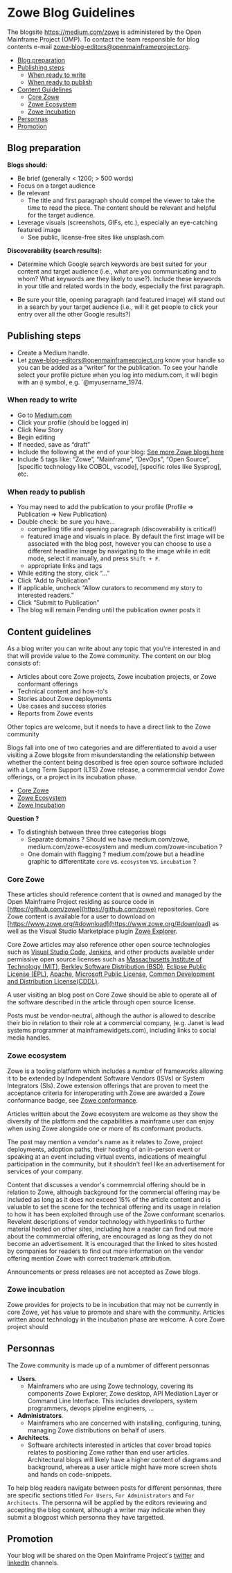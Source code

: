 # Zowe Blog Guidelines

The blogsite https://medium.com/zowe is administered by the Open Mainframe Project (OMP).  To contact the team responsible for blog contents e-mail [zowe-blog-editors@openmainframeproject.org](email:zowe-blog-editors@openmainframeproject.org).

 - [Blog preparation](#blog-preparation)
 - [Publishing steps](#publishing-steps)
   - [When ready to write](#when-ready-to-write)
   - [When ready to publish](#when-ready-to-publish)
 - [Content Guidelines](#content-guidelines)
   - [Core Zowe](#core-zowe)
   - [Zowe Ecosystem](#zowe-ecosystem)
   - [Zowe Incubation](#zowe-incubation)
 - [Personnas](#personnas)
 - [Promotion](#promotion)

## Blog preparation

**Blogs should:**

 - Be brief (generally < 1200; > 500 words)
 - Focus on a target audience
 - Be relevant
   - The title and first paragraph should compel the viewer to take the time to read the piece.  The content should be relevant and helpful for the target audience.
 - Leverage visuals (screenshots, GIFs, etc.), especially an eye-catching featured image  
   - See public, license-free sites like unsplash.com

**Discoverability (search results):**

 - Determine which Google search keywords are best suited for your content and target audience (i.e., what are you communicating and to whom?  What keywords are they likely to use?).  Include these keywords in your title and related words in the body, especially the first paragraph.

 - Be sure your title, opening paragraph (and featured image) will stand out in a search by your target audience (i.e., will it get people to click your entry over all the other Google results?)

## Publishing steps

 - Create a Medium handle.  
 - Let [zowe-blog-editors@openmainframeproject.org](email:zowe-blog-editors@openmainframeproject.org) know your handle so you can be added as a “writer” for the publication.  To see your handle select your profile picture when you log into medium.com, it will begin with an `@` symbol, e.g. `@myusername_1974.  

### When ready to write

 - Go to [Medium.com](https://medium.com)
 - Click your profile (should be logged in)
 - Click New Story
 - Begin editing
 - If needed, save as “draft”
 - Include the following at the end of your blog: [See more Zowe blogs here](https://medium.com/zowe)
 - Include 5 tags like: “Zowe”, “Mainframe”, “DevOps”, “Open Source”, [specific technology like COBOL, vscode], [specific roles like Sysprog], etc.

### When ready to publish

 - You may need to add the publication to your profile (Profile => Publication => New Publication)
 - Double check: be sure you have...
   - compelling title and opening paragraph (discoverability is critical!)
   - featured image and visuals in place.  By default the first image will be associated with the blog post, however you can choose to use a different headline image by navigating to the image while in edit mode, select it manually, and press `Shift + F`. 
   - appropriate links and tags
 - While editing the story, click “…”
 - Click “Add to Publication”
 - If applicable, uncheck “Allow curators to recommend my story to interested readers.”
 - Click “Submit to Publication”
 - The blog will remain Pending until the publication owner posts it

 ## Content guidelines

 As a blog writer you can write about any topic that you're interested in and that will provide value to the Zowe community.  The content on our blog consists of:

 - Articles about core Zowe projects, Zowe incubation projects, or Zowe conformant offerings
 - Technical content and how-to's
 - Stories about Zowe deployments
 - Use cases and success stories
 - Reports from Zowe events

 Other topics are welcome, but it needs to have a direct link to the Zowe community
 
 Blogs fall into one of two categories and are differentiated to avoid a user visiting a Zowe blogsite from misunderstanding the relationship between whether the content being described is free open source software included with a Long Term Support (LTS) Zowe release, a commermcial vendor Zowe offerings, or a project in its incubation phase.

 - [Core Zowe](#core-zowe)
 - [Zowe Ecosystem](#zowe-ecosystem)
 - [Zowe Incubation](#zowe-incubation)

 **Question ?**
  - To distinghish between three three categories blogs
    - Separate domains ?   Should we have medium.com/zowe,  medium.com/zowe-ecosystem and medium.com/zowe-incubation ?
    - One domain with flagging ?  medium.com/zowe but a headline graphic to differentitate `core` vs. `ecosystem` vs. `incubation` ?  

### Core Zowe
 
 These articles should reference content that is owned and managed by the Open Mainframe Project residing as source code in [https://github.com/zowe](https://github.com/zowe) repositories.  Core Zowe content is available for a user to download on [https://www.zowe.org/#download](https://www.zowe.org/#download) as well as the Visual Studio Marketplace plugin [Zowe Explorer](https://marketplace.visualstudio.com/items?itemName=Zowe.vscode-extension-for-zowe).

 Core Zowe articles may also reference other open source technologies such as [Visual Studio Code](https://code.visualstudio.com/), [Jenkins](https://www.jenkins.io/), and other products available under permissive open source licenses such as [Massachusetts Institute of Technology (MIT)](https://opensource.org/licenses/MIT), [Berkley Software Distribution (BSD)](http://www.ipglossary.com/glossary/berkeley-software-distribution-license-bsd-license/#.XEiHtlwzaUk),  [Eclipse Public License (EPL)](https://www.eclipse.org/legal/epl-2.0/faq.php), [Apache](https://www.apache.org/licenses/), [Microsoft Public License](https://resources.whitesourcesoftware.com/blog-whitesource/top-10-microsoft-public-license-ms-pl-questions-answered), [Common Development and Distribution License(CDDL)](https://resources.whitesourcesoftware.com/blog-whitesource/top-10-common-development-and-distribution-license-cddl-questions-answered).

 A user visiting an blog post on Core Zowe should be able to operate all of the software described in the article through open source license.

 Posts must be vendor-neutral, although the author is allowed to describe their bio in relation to their role at a commercial company, (e.g. Janet is lead systems programmer at mainframewidgets.com), including links to social media handles.

### Zowe ecosystem

Zowe is a tooling platform which includes a number of frameworks allowing it to be extended by Independent Software Vendors (ISVs) or System Integrators (SIs).  Zowe extension offerings that are proven to meet the acceptance criteria for interoperating with Zowe are awarded a Zowe conformance badge, see [Zowe conformance](https://www.openmainframeproject.org/projects/zowe/conformance).

Articles written about the Zowe ecosystem are welcome as they show the diversity of the platform and the capabilities a mainframe user can enjoy when using Zowe alongside one or more of its conformant products.

The post may mention a vendor's name as it relates to Zowe, project deployments, adoption paths, their hosting of an in-person event or speaking at an event including virtual events, indications of meaingful participation in the community, but it shouldn't feel like an advertisement for services of your company.  

Content that discusses a vendor's commemrcial offering should be in relation to Zowe, although background for the commercial offering may be included as long as it does not exceed 15% of the article content and is valuable to set the scene for the technical offering and its usage in relation to how it has been exploited through use of the Zowe conformant scenarios.  Revelent descriptions of vendor technology with hyperlinks to further material hosted on other sites, including how a reader can find out more about the commmercial offering, are encouraged as long as they do not become an advertisement. It is encouraged that the linked to sites hosted by companies for readers to find out more information on the vendor offering mention Zowe with correct trademark attribution.  

Announcements or press releases are not accepted as Zowe blogs.

### Zowe incubation

Zowe provides for projects to be in incubation that may not be currently in core Zowe, yet has value to promote and share with the community.  Articles written about technology in the incubation phase are welcome.  A core Zowe project should 

## Personnas
 
 The Zowe community is made up of a numbmer of different personnas

 - **Users**.  
   - Mainframers who are using Zowe technology, covering its components Zowe Explorer, Zowe desktop, API Mediation Layer or Command Line Interface.  This includes developers, system programmers, devops pipeline engineers, ...
 - **Administrators**.  
   - Mainframers who are concerned with installing, configuring, tuning, managing Zowe distributions on behalf of users.
 - **Architects**.  
   - Software architects interested in articles that cover broad topics relates to positioning Zowe rather than end user articles.  Architectural blogs will likely have a higher content of diagrams and background, whereas a user article might have more screen shots and hands on code-snippets.

To help blog readers navigate between posts for different personnas, there are specific sections titled `For Users`, `For Administrators` and `For Architects`.  The personna will be applied by the editors reviewing and accepting the blog content, although a writer may indicate when they submit a blogpost which personna they have targetted.

## Promotion

Your blog will be shared on the Open Mainframe Project's [twitter](https://twitter.com/OpenMFProject) and [linkedIn](https://www.linkedin.com/company/the-open-mainframe-project/) channels.  